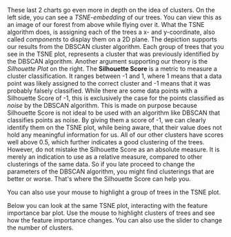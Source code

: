 <p class="text-font">
These last 2 charts go even more in depth on the idea of clusters. On the left side, you can see a <i>TSNE-embedding</i> of our trees. You can view this as an image of our forest from above while flying over it. What the TSNE algorithm does, is assigning each of the trees a x- and y-coordinate, also called <i>components</i> to display them on a 2D plane. The depiction supports our results from the DBSCAN cluster algorithm. Each group of trees that you see in the TSNE plot, represents a cluster that was previously identified by the DBSCAN algorithm. Another argument supporting our theory is the <i>Silhouette Plot</i> on the right. The <b>Silhouette Score</b> is a metric to measure a cluster classification. It ranges between -1 and 1, where 1 means that a data point was likely assigned to the correct cluster and -1 means that it was probably falsely classified. While there are some data points with a Silhouette Score of -1, this is exclusively the case for the points classified as <i>noise</i> by the DBSCAN algorithm. This is made on purpose because Silhouette Score is not ideal to be used with an algorithm like DBSCAN that classifies points as noise. By giving them a score of -1, we can clearly identify them on the TSNE plot, while being aware, that their value does not hold any meaningful information for us. All of our other clusters have scores well above 0.5, which further indicates a good clustering of the trees. However, do not mistake the Silhouette Score as an absolute measure. It is merely an indication to use as a relative measure, compared to other clusterings of the same data. So if you late proceed to change the parameters of the DBSCAN algorithm, you might find clusterings that are better or worse. That's where the Silhouette Score can help you.  
<p class="text-font">
You can also use your mouse to highlight a group of trees in the TSNE plot.  
<p class="text-font">
Below you can look at the same TSNE plot, interacting with the feature importance bar plot. Use the mouse to highlight clusters of trees and see how the feature importance changes. You can also use the slider to change the number of clusters.